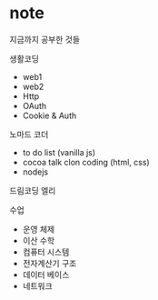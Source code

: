 # note

지금까지 공부한 것들

생활코딩
- web1
- web2
- Http
- OAuth
- Cookie & Auth

노마드 코더
- to do list (vanilla js)
- cocoa talk clon coding (html, css)
- nodejs

드림코딩 엘리



수업
- 운영 체제
- 이산 수학
- 컴퓨터 시스템
- 전자계산기 구조
- 데이터 베이스
- 네트워크


